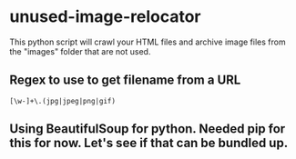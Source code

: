 # unused-image-relocator
This python script will crawl your HTML files and archive image files from the "images" folder that are not used.

## Regex to use to get filename from a URL
`[\w-]+\.(jpg|jpeg|png|gif)`

## Using BeautifulSoup for python. Needed pip for this for now. Let's see if that can be bundled up.